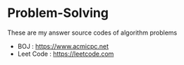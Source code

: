 # Problem-Solving

These are my answer source codes of algorithm problems
* BOJ : https://www.acmicpc.net
* Leet Code : https://leetcode.com



